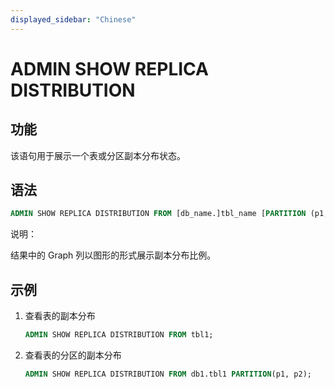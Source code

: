 ```yaml
---
displayed_sidebar: "Chinese"
---
```


# ADMIN SHOW REPLICA DISTRIBUTION

## 功能

该语句用于展示一个表或分区副本分布状态。

## 语法

```sql
ADMIN SHOW REPLICA DISTRIBUTION FROM [db_name.]tbl_name [PARTITION (p1, ...)]
```

说明：

结果中的 Graph 列以图形的形式展示副本分布比例。

## 示例

1. 查看表的副本分布

    ```sql
    ADMIN SHOW REPLICA DISTRIBUTION FROM tbl1;
    ```

2. 查看表的分区的副本分布

    ```sql
    ADMIN SHOW REPLICA DISTRIBUTION FROM db1.tbl1 PARTITION(p1, p2);
    ```
